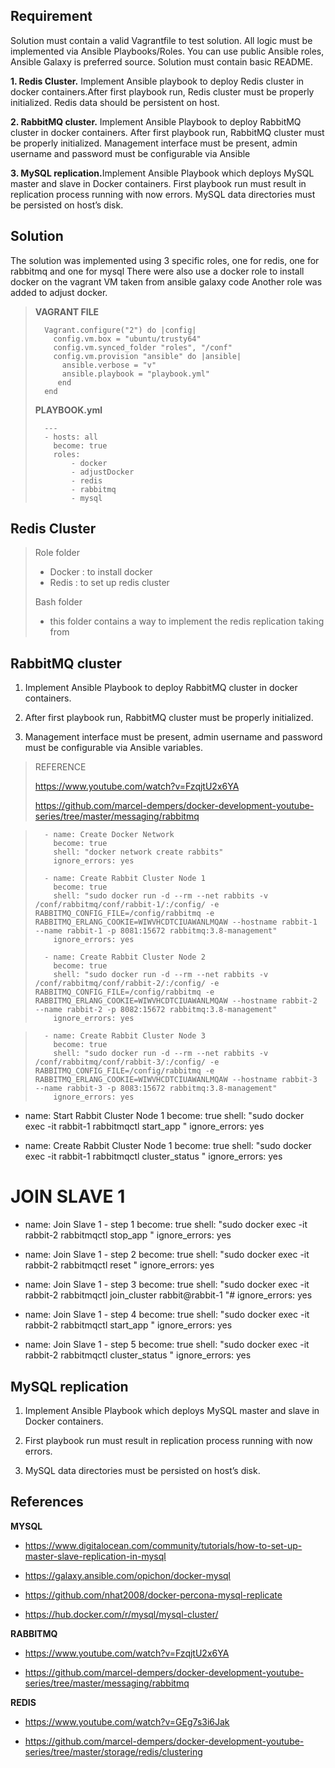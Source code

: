 
## Requirement 
Solution must contain a valid Vagrantfile to test solution. All logic must be implemented via Ansible Playbooks/Roles. You can use public Ansible roles, Ansible Galaxy is preferred source. Solution must contain basic README.

<b>1. Redis Cluster.</b> Implement Ansible playbook to deploy Redis cluster in docker containers.After first playbook run, Redis cluster must be properly initialized. Redis data should be persistent on host.

<b>2. RabbitMQ cluster.</b> Implement Ansible Playbook to deploy RabbitMQ cluster in docker containers. After first playbook run, RabbitMQ cluster must be properly initialized. Management interface must be present, admin username and password must be configurable via Ansible 

<b>3. MySQL replication.</b>Implement Ansible Playbook which deploys MySQL master and slave in Docker containers. First playbook run must result in replication process running with now errors. MySQL data directories must be persisted on host’s disk.

 
## Solution
The solution was implemented using 3 specific roles, one for redis, one for rabbitmq and one for mysql
There were also use a docker role to install docker on the vagrant VM taken from ansible galaxy code 
Another role was added to adjust docker.
 

> <b>VAGRANT FILE</b>
> 
>       Vagrant.configure("2") do |config|
>         config.vm.box = "ubuntu/trusty64"
>         config.vm.synced_folder "roles", "/conf"
>         config.vm.provision "ansible" do |ansible|
>           ansible.verbose = "v"
>           ansible.playbook = "playbook.yml"
>          end
>       end
>
>
> <b>PLAYBOOK.yml</b>
>
>
>       ---
>       - hosts: all
>         become: true
>         roles: 
>             - docker
>             - adjustDocker
>             - redis
>             - rabbitmq
>             - mysql


## Redis Cluster

> 
> Role folder
> - Docker : to install docker
> - Redis : to set up redis cluster
> 
> Bash folder
> - this folder contains a way to implement the redis replication taking from
>
> 
> 
> 


## RabbitMQ cluster
1. Implement Ansible Playbook to deploy RabbitMQ cluster in docker containers.

2. After first playbook run, RabbitMQ cluster must be properly initialized. 

3. Management interface must be present, admin username and password must be configurable via Ansible variables.
>
> REFERENCE
>
> https://www.youtube.com/watch?v=FzqjtU2x6YA
>
> https://github.com/marcel-dempers/docker-development-youtube-series/tree/master/messaging/rabbitmq
> 
> 
> 

>       - name: Create Docker Network
>         become: true
>         shell: "docker network create rabbits" 
>         ignore_errors: yes
>       
>       - name: Create Rabbit Cluster Node 1 
>         become: true
>         shell: "sudo docker run -d --rm --net rabbits -v /conf/rabbitmq/conf/rabbit-1/:/config/ -e RABBITMQ_CONFIG_FILE=/config/rabbitmq -e RABBITMQ_ERLANG_COOKIE=WIWVHCDTCIUAWANLMQAW --hostname rabbit-1 --name rabbit-1 -p 8081:15672 rabbitmq:3.8-management"
>         ignore_errors: yes
>       
>       - name: Create Rabbit Cluster Node 2 
>         become: true
>         shell: "sudo docker run -d --rm --net rabbits -v /conf/rabbitmq/conf/rabbit-2/:/config/ -e RABBITMQ_CONFIG_FILE=/config/rabbitmq -e RABBITMQ_ERLANG_COOKIE=WIWVHCDTCIUAWANLMQAW --hostname rabbit-2 --name rabbit-2 -p 8082:15672 rabbitmq:3.8-management"
>         ignore_errors: yes

>       - name: Create Rabbit Cluster Node 3 
>         become: true
>         shell: "sudo docker run -d --rm --net rabbits -v /conf/rabbitmq/conf/rabbit-3/:/config/ -e RABBITMQ_CONFIG_FILE=/config/rabbitmq -e RABBITMQ_ERLANG_COOKIE=WIWVHCDTCIUAWANLMQAW --hostname rabbit-3 --name rabbit-3 -p 8083:15672 rabbitmq:3.8-management"
>         ignore_errors: yes

- name: Start Rabbit Cluster Node 1 
  become: true
  shell: "sudo docker exec -it rabbit-1 rabbitmqctl start_app "
  ignore_errors: yes

- name: Create Rabbit Cluster Node 1 
  become: true
  shell: "sudo docker exec -it rabbit-1 rabbitmqctl cluster_status "
  ignore_errors: yes


# JOIN SLAVE 1
- name: Join Slave 1 - step 1
  become: true
  shell: "sudo docker exec -it rabbit-2 rabbitmqctl stop_app "
  ignore_errors: yes

- name: Join Slave 1 - step 2
  become: true
  shell: "sudo docker exec -it rabbit-2 rabbitmqctl reset "
  ignore_errors: yes

- name: Join Slave 1 - step 3
  become: true
  shell: "sudo docker exec -it rabbit-2 rabbitmqctl join_cluster rabbit@rabbit-1 "#
  ignore_errors: yes

- name: Join Slave 1 - step 4
  become: true
  shell: "sudo docker exec -it rabbit-2 rabbitmqctl start_app "
  ignore_errors: yes

- name: Join Slave 1 - step 5
  become: true
  shell: "sudo docker exec -it rabbit-2 rabbitmqctl cluster_status "
  ignore_errors: yes


## MySQL replication
1. Implement Ansible Playbook which deploys MySQL master and slave in Docker containers.

2. First playbook run must result in replication process running with now errors. 

3. MySQL data directories must be persisted on host’s disk.



## References


 <b>MYSQL</b>
 
 - https://www.digitalocean.com/community/tutorials/how-to-set-up-master-slave-replication-in-mysql
 
 - https://galaxy.ansible.com/opichon/docker-mysql

 - https://github.com/nhat2008/docker-percona-mysql-replicate
 
 - https://hub.docker.com/r/mysql/mysql-cluster/
 
 


 <b>RABBITMQ</b>

 - https://www.youtube.com/watch?v=FzqjtU2x6YA

 - https://github.com/marcel-dempers/docker-development-youtube-series/tree/master/messaging/rabbitmq
 
 
 


 <b>REDIS</b>
 
 - https://www.youtube.com/watch?v=GEg7s3i6Jak
 
 - https://github.com/marcel-dempers/docker-development-youtube-series/tree/master/storage/redis/clustering
 
 
 
